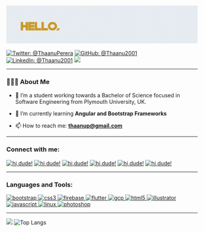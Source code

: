 ![Alt Text](https://github.com/Thaanu2001/Thaanu2001/blob/main/gif/biogif.gif)</br>

[![Twitter: @ThaanuPerera](https://img.shields.io/twitter/follow/thaanuperera?color=blue&label=Follow%20%40ThaanuPerera&logo=twitter&logoColor=white&style=flat-square)](https://twitter.com/@ThaanuPerera)
[![GitHub: @Thaanu2001](https://img.shields.io/github/followers/Thaanu2001?color=green&logo=github&style=flat-square)](https://github.com/Thaanu2001)
[![LinkedIn: @Thaanu2001](https://img.shields.io/badge/-Thaanu_Perera-blue?style=flat-square&logo=Linkedin&logoColor=white&link=https://www.linkedin.com/in/thaanu-perera-0a84b9194/)](https://www.linkedin.com/in/thaanu-perera-0a84b9194/)
![](https://komarev.com/ghpvc/?username=Thaanu2001&style=flat-square&color=orange)
<hr>
<h3> 👨🏻‍💻 About Me </h3>

- 🔭 I’m a student working towards a Bachelor of Science focused in Software Engineering from Plymouth University, UK.

- 🌱 I’m currently learning **Angular and Bootstrap Frameworks** 

- 📫 How to reach me: **thaanup@gmail.com**
<hr>
<p align="center">
<h3 align="left">Connect with me:</h3>
<a href="https://www.linkedin.com/in/thaanu-perera-0a84b9194//" target="blank"><img align="center"
        src="https://cdn.jsdelivr.net/npm/simple-icons@3.0.1/icons/linkedin.svg" alt="hi,dude!"
        height="30" width="40" /></a>
<a href="https://twitter.com/ThaanuPerera" target="blank"><img align="center"
        src="https://cdn.jsdelivr.net/npm/simple-icons@3.0.1/icons/twitter.svg" alt="hi,dude!" height="30"
        width="40" /></a>
<a href="https://dev.to/thaanu2001" target="blank"><img align="center"
        src="https://cdn.jsdelivr.net/npm/simple-icons@3.0.1/icons/dev-dot-to.svg" alt="hi,dude!" height="30"
        width="40" /></a>
<a href="https://stackoverflow.com/users/13415590/thaanu" target="blank"><img align="center"
        src="https://cdn.jsdelivr.net/npm/simple-icons@3.0.1/icons/stackoverflow.svg"
        alt="hi,dude!" height="30" width="40" /></a>
<a href="https://www.instagram.com/_thaxnu_/" target="blank"><img align="center"
        src="https://cdn.jsdelivr.net/npm/simple-icons@3.0.1/icons/instagram.svg" alt="hi,dude!" height="30"
        width="40" /></a>
        <a href="https://www.facebook.com/thaanu.perera/" target="blank"><img align="center"
        src="https://cdn.jsdelivr.net/npm/simple-icons@3.0.1/icons/facebook.svg" alt="hi,dude!" height="30"
        width="40" /></a>
</p>
<hr>
<h3 align="left">Languages and Tools:</h3>
<p align="left"> <a href="https://getbootstrap.com" target="_blank"> <img
            src="https://devicons.github.io/devicon/devicon.git/icons/bootstrap/bootstrap-plain.svg" alt="bootstrap"
            width="40" height="40" /> </a> <a href="https://www.w3schools.com/css/" target="_blank"> <img
            src="https://devicons.github.io/devicon/devicon.git/icons/css3/css3-original-wordmark.svg" alt="css3"
            width="40" height="40" /> </a><a href="https://firebase.google.com/" target="_blank"> <img
            src="https://www.vectorlogo.zone/logos/firebase/firebase-icon.svg" alt="firebase" width="40" height="40" />
    </a> <a href="https://flutter.dev" target="_blank"> <img
            src="https://www.vectorlogo.zone/logos/flutterio/flutterio-icon.svg" alt="flutter" width="40" height="40" />
    </a> <a href="https://cloud.google.com" target="_blank"> <img
            src="https://www.vectorlogo.zone/logos/google_cloud/google_cloud-icon.svg" alt="gcp" width="40"
            height="40" /> </a> <a href="https://www.w3.org/html/" target="_blank"> <img
            src="https://devicons.github.io/devicon/devicon.git/icons/html5/html5-original-wordmark.svg" alt="html5"
            width="40" height="40" /> </a> <a href="https://www.adobe.com/in/products/illustrator.html" target="_blank">
        <img src="https://www.vectorlogo.zone/logos/adobe_illustrator/adobe_illustrator-icon.svg" alt="illustrator"
            width="40" height="40" /> </a> <a href="https://developer.mozilla.org/en-US/docs/Web/JavaScript"
        target="_blank"> <img
            src="https://devicons.github.io/devicon/devicon.git/icons/javascript/javascript-original.svg"
            alt="javascript" width="40" height="40" /> </a> <a href="https://www.linux.org/" target="_blank"> <img
            src="https://devicons.github.io/devicon/devicon.git/icons/linux/linux-original.svg" alt="linux" width="40"
            height="40" /> </a>  <a href="https://www.photoshop.com/en" target="_blank"> <img
            src="https://devicons.github.io/devicon/devicon.git/icons/photoshop/photoshop-plain.svg" alt="photoshop"
            width="40" height="40" /> </a> </p>
<hr>

<img
      height="165"
      src="https://github-readme-stats.vercel.app/api?username=Thaanu2001&show_icons=true&count_private=true&theme=dark&include_all_commits=true"
    />
![Top Langs](https://github-readme-stats.vercel.app/api/top-langs/?username=Thaanu2001&layout=compact&theme=dark)


<!--
**Thaanu2001/Thaanu2001** is a ✨ _special_ ✨ repository because its `README.md` (this file) appears on your GitHub profile.

Here are some ideas to get you started:

- 🔭 I’m currently working on ...
- 🌱 I’m currently learning ...
- 👯 I’m looking to collaborate on ...
- 🤔 I’m looking for help with ...
- 💬 Ask me about ...
- 📫 How to reach me: ...
- 😄 Pronouns: ...
- ⚡ Fun fact: ...
-->

